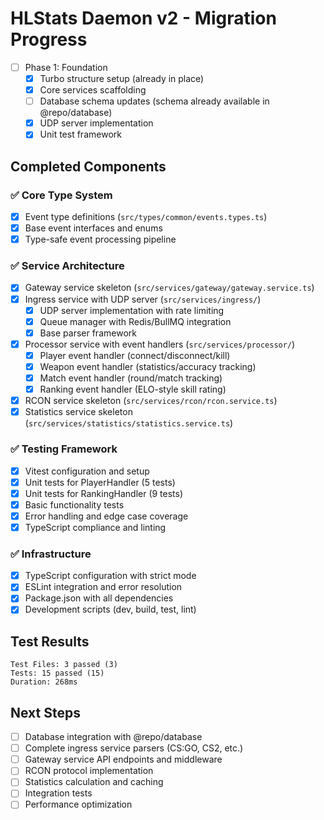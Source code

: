 # HLStats Daemon v2 - Migration Progress

- [ ] Phase 1: Foundation
  - [x] Turbo structure setup (already in place)
  - [x] Core services scaffolding
  - [ ] Database schema updates (schema already available in @repo/database)
  - [x] UDP server implementation
  - [x] Unit test framework

## Completed Components

### ✅ Core Type System

- [x] Event type definitions (`src/types/common/events.types.ts`)
- [x] Base event interfaces and enums
- [x] Type-safe event processing pipeline

### ✅ Service Architecture

- [x] Gateway service skeleton (`src/services/gateway/gateway.service.ts`)
- [x] Ingress service with UDP server (`src/services/ingress/`)
  - [x] UDP server implementation with rate limiting
  - [x] Queue manager with Redis/BullMQ integration
  - [x] Base parser framework
- [x] Processor service with event handlers (`src/services/processor/`)
  - [x] Player event handler (connect/disconnect/kill)
  - [x] Weapon event handler (statistics/accuracy tracking)
  - [x] Match event handler (round/match tracking)
  - [x] Ranking event handler (ELO-style skill rating)
- [x] RCON service skeleton (`src/services/rcon/rcon.service.ts`)
- [x] Statistics service skeleton (`src/services/statistics/statistics.service.ts`)

### ✅ Testing Framework

- [x] Vitest configuration and setup
- [x] Unit tests for PlayerHandler (5 tests)
- [x] Unit tests for RankingHandler (9 tests)
- [x] Basic functionality tests
- [x] Error handling and edge case coverage
- [x] TypeScript compliance and linting

### ✅ Infrastructure

- [x] TypeScript configuration with strict mode
- [x] ESLint integration and error resolution
- [x] Package.json with all dependencies
- [x] Development scripts (dev, build, test, lint)

## Test Results

```
Test Files: 3 passed (3)
Tests: 15 passed (15)
Duration: 268ms
```

## Next Steps

- [ ] Database integration with @repo/database
- [ ] Complete ingress service parsers (CS:GO, CS2, etc.)
- [ ] Gateway service API endpoints and middleware
- [ ] RCON protocol implementation
- [ ] Statistics calculation and caching
- [ ] Integration tests
- [ ] Performance optimization
